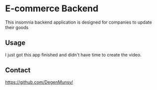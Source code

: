 # E-commerce Backend

This insomnia backend application is designed for companies to update their goods



## Usage

I just got this app finished and didn't have time to create the video. 

## Contact
https://github.com/DegenMunsy/
